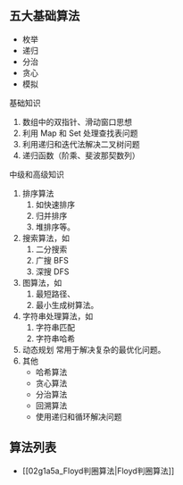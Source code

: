  
## 五大基础算法

- 枚举
- 递归
- 分治
- 贪心
- 模拟



基础知识
1. 数组中的双指针、滑动窗口思想
2. 利用 Map 和 Set 处理查找表问题
3. 利用递归和迭代法解决二叉树问题
4. 递归函数（阶乘、斐波那契数列）



中级和高级知识
1.  排序算法
	1. 如快速排序
	2. 归并排序
	3. 堆排序等。
2.  搜索算法，如
	1. 二分搜索
	2. 广搜 BFS
	3. 深搜 DFS
3.  图算法，如
	1. 最短路径、
	2. 最小生成树算法。
4.  字符串处理算法，如
	1. 字符串匹配
	2. 字符串哈希
5.  动态规划
	常用于解决复杂的最优化问题。
6. 其他
	- 哈希算法
	- 贪心算法
	- 分治算法
	- 回溯算法
	- 使用递归和循环解决问题

## 算法列表


- [[02g1a5a_Floyd判圈算法|Floyd判圈算法]]